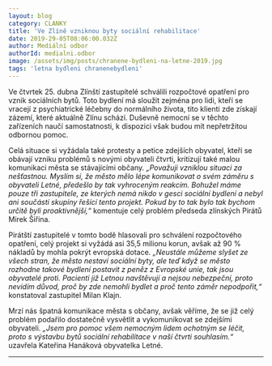 ```yaml
---
layout: blog
category: CLANKY
title: 'Ve Zlíně vzniknou byty sociální rehabilitace'
date: 2019-29-05T08:06:00.032Z
author: Mediální odbor
authorId: medialni.odbor
image: /assets/img/posts/chranene-bydleni-na-letne-2019.jpg  
tags: 'letna bydleni chranenebydleni'
---
```


Ve čtvrtek 25. dubna Zlínští zastupitelé schválili rozpočtové opatření pro vznik sociálních bytů. Toto bydlení má sloužit zejména pro lidi, kteří se vracejí z psychiatrické léčebny do normálního života, tito klienti zde získají zázemí, které aktuálně Zlínu schází. Duševně nemocní se v těchto zařízeních naučí samostatnosti, k dispozici však budou mít nepřetržitou odbornou pomoc.

Celá situace si vyžádala také protesty a petice zdejších obyvatel, kteří se obávají vzniku problémů s novými obyvateli čtvrti, kritizují také malou komunikaci města se stávajícími občany. *„Považuji vzniklou situaci za nešťastnou. Myslím si, že město mělo lépe komunikovat o svém záměru s obyvateli Letné, předešlo by tak vyhroceným reakcím. Bohužel máme pouze tři zastupitele, ze kterých nemá nikdo v gesci sociální bydlení a nebyl ani součástí skupiny řešící tento projekt. Pokud by to tak bylo tak bychom určitě byli proaktivnější,“* komentuje celý problém předseda zlínských Pirátů Mirek Šiřina.

Pirátští zastupitelé v tomto bodě hlasovali pro schválení rozpočtového opatření, celý projekt si vyžádá asi 35,5 milionu korun, avšak až 90 % nákladů by mohla pokrýt evropská dotace. *„Neustále můžeme slyšet ze všech stran, že město nestaví sociální byty, ale teď když se město rozhodne takové bydlení postavit z peněz z Evropské unie, tak jsou obyvatelé proti. Pacienti již Letnou navštěvují a nejsou nebezpeční, proto nevidím důvod, proč by zde nemohli bydlet a proč tento záměr nepodpořit,“* konstatoval zastupitel Milan Klajn.

Mrzí nás špatná komunikace města s občany, avšak věříme, že se již celý problém podařilo dostatečně vysvětlit a vykomunikovat se zdejšími obyvateli. 
*„Jsem pro pomoc všem nemocným lidem ochotným se léčit, proto s výstavbu bytů sociální rehabilitace v naší čtvrti souhlasím.“* uzavřela Kateřina Hanáková obyvatelka Letné.


- - -
